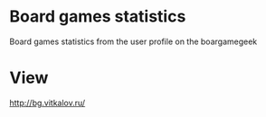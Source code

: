 # Board games statistics
Board games statistics from the user profile on the boargamegeek

# View
http://bg.vitkalov.ru/
